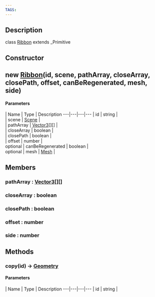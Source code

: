 ```yaml
---
TAGS:
---
```

## Description

class [Ribbon](/classes/2.3/Ribbon) extends _Primitive



## Constructor

## new [Ribbon](/classes/2.3/Ribbon)(id, scene, pathArray, closeArray, closePath, offset, canBeRegenerated, mesh, side)



#### Parameters
 | Name | Type | Description
---|---|---|---
 | id | string |  
 | scene | [Scene](/classes/2.3/Scene) |  
 | pathArray | [Vector3](/classes/2.3/Vector3)[][] |  
 | closeArray | boolean |  
 | closePath | boolean |  
 | offset | number |  
optional | canBeRegenerated | boolean |  
optional | mesh | [Mesh](/classes/2.3/Mesh) |  
## Members

### pathArray : [Vector3](/classes/2.3/Vector3)[][]



### closeArray : boolean



### closePath : boolean



### offset : number



### side : number



## Methods

### copy(id) &rarr; [Geometry](/classes/2.3/Geometry)



#### Parameters
 | Name | Type | Description
---|---|---|---
 | id | string |  

